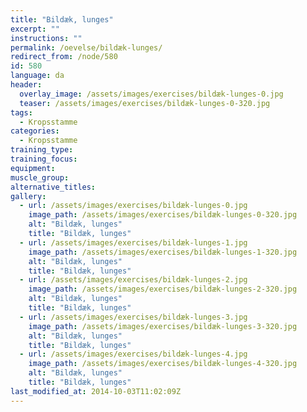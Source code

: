 ```yaml
---
title: "Bildæk, lunges"
excerpt: ""
instructions: ""
permalink: /oevelse/bildæk-lunges/
redirect_from: /node/580
id: 580
language: da
header:
  overlay_image: /assets/images/exercises/bildæk-lunges-0.jpg
  teaser: /assets/images/exercises/bildæk-lunges-0-320.jpg
tags:
  - Kropsstamme
categories:
  - Kropsstamme
training_type: 
training_focus: 
equipment:
muscle_group:
alternative_titles:
gallery:
  - url: /assets/images/exercises/bildæk-lunges-0.jpg
    image_path: /assets/images/exercises/bildæk-lunges-0-320.jpg
    alt: "Bildæk, lunges"
    title: "Bildæk, lunges"
  - url: /assets/images/exercises/bildæk-lunges-1.jpg
    image_path: /assets/images/exercises/bildæk-lunges-1-320.jpg
    alt: "Bildæk, lunges"
    title: "Bildæk, lunges"
  - url: /assets/images/exercises/bildæk-lunges-2.jpg
    image_path: /assets/images/exercises/bildæk-lunges-2-320.jpg
    alt: "Bildæk, lunges"
    title: "Bildæk, lunges"
  - url: /assets/images/exercises/bildæk-lunges-3.jpg
    image_path: /assets/images/exercises/bildæk-lunges-3-320.jpg
    alt: "Bildæk, lunges"
    title: "Bildæk, lunges"
  - url: /assets/images/exercises/bildæk-lunges-4.jpg
    image_path: /assets/images/exercises/bildæk-lunges-4-320.jpg
    alt: "Bildæk, lunges"
    title: "Bildæk, lunges"
last_modified_at: 2014-10-03T11:02:09Z
---
```



